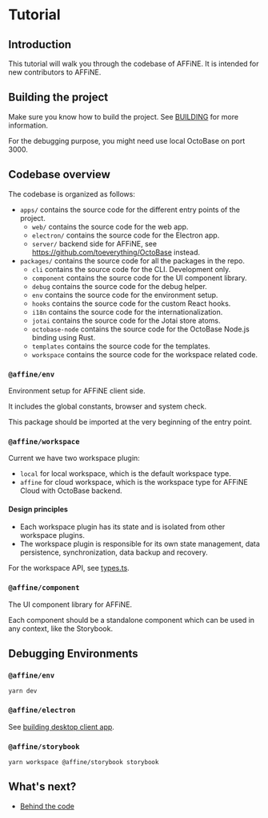 # Tutorial

## Introduction

This tutorial will walk you through the codebase of AFFiNE. It is intended for new contributors to AFFiNE.

## Building the project

Make sure you know how to build the project. See [BUILDING](../BUILDING.md) for more information.

For the debugging purpose, you might need use local OctoBase on port 3000.

## Codebase overview

The codebase is organized as follows:

- `apps/` contains the source code for the different entry points of the project.
  - `web/` contains the source code for the web app.
  - `electron/` contains the source code for the Electron app.
  - `server/` backend side for AFFiNE, see <https://github.com/toeverything/OctoBase> instead.
- `packages/` contains the source code for all the packages in the repo.
  - `cli` contains the source code for the CLI. Development only.
  - `component` contains the source code for the UI component library.
  - `debug` contains the source code for the debug helper.
  - `env` contains the source code for the environment setup.
  - `hooks` contains the source code for the custom React hooks.
  - `i18n` contains the source code for the internationalization.
  - `jotai` contains the source code for the Jotai store atoms.
  - `octobase-node` contains the source code for the OctoBase Node.js binding using Rust.
  - `templates` contains the source code for the templates.
  - `workspace` contains the source code for the workspace related code.

### `@affine/env`

Environment setup for AFFiNE client side.

It includes the global constants, browser and system check.

This package should be imported at the very beginning of the entry point.

### `@affine/workspace`

Current we have two workspace plugin:

- `local` for local workspace, which is the default workspace type.
- `affine` for cloud workspace, which is the workspace type for AFFiNE Cloud with OctoBase backend.

#### Design principles

- Each workspace plugin has its state and is isolated from other workspace plugins.
- The workspace plugin is responsible for its own state management, data persistence, synchronization, data backup and recovery.

For the workspace API, see [types.ts](../../packages/workspace/src/type.ts).

### `@affine/component`

The UI component library for AFFiNE.

Each component should be a standalone component which can be used in any context, like the Storybook.

## Debugging Environments

### `@affine/env`

```shell
yarn dev
```

### `@affine/electron`

See [building desktop client app](../building-desktop-client-app.md).

### `@affine/storybook`

```shell
yarn workspace @affine/storybook storybook
```

## What's next?

- [Behind the code](./behind-the-code.md)
